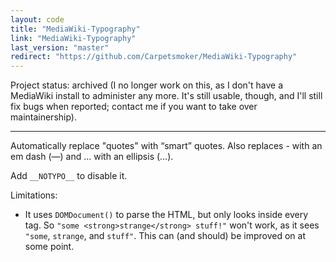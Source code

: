 ```yaml
---
layout: code
title: "MediaWiki-Typography"
link: "MediaWiki-Typography"
last_version: "master"
redirect: "https://github.com/Carpetsmoker/MediaWiki-Typography"
---
```


Project status: archived (I no longer work on this, as I don't have a MediaWiki
install to administer any more. It's still usable, though, and I'll still
fix bugs when reported; contact me if you want to take over maintainership).

-----------------------------------------

Automatically replace "quotes" with “smart” quotes. Also replaces - with an em
dash (—) and ... with an ellipsis (…).

Add `__NOTYPO__` to disable it.

Limitations:

- It uses `DOMDocument()` to parse the HTML, but only looks inside every tag. So
  `"some <strong>strange</strong> stuff!"` won't work, as it sees `"some`,
  `strange`, and `stuff"`. This can (and should) be improved on at some point.

